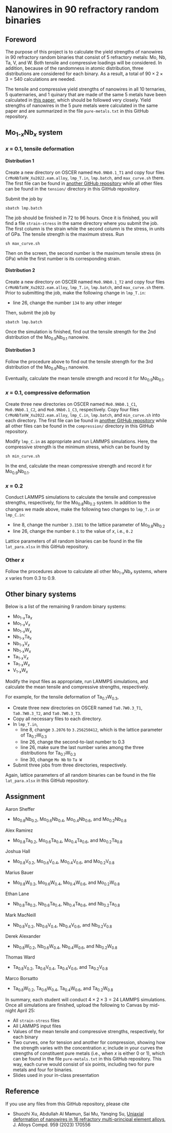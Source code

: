 # Nanowires in 90 refractory random binaries

## Foreword

The purpose of this project is to calculate the yield strengths of nanowires in 90 refractory random binaries that consist of 5 refractory metals: Mo, Nb, Ta, V, and W. Both tensile and compressive loadings will be considered. In addition, because of the randomness in atomic distribution, three distributions are considered for each binary. As a result, a total of $90 \times 2 \times 3 = 540$ calculations are needed.

The tensile and compressive yield strengths of nanowires in all 10 ternaries, 5 quaternaries, and 1 quinary that are made of the same 5 metals have been calculated in [this paper](https://shuozhixu.github.io/publications/mpe/xu_bcc.mpea_jac.2023.pdf), which should be followed very closely. Yield strengths of nanowires in the 5 pure metals were calculated in the same paper and are summarized in the file `pure-metals.txt` in this GitHub repository.

## Mo<sub>1-_x_</sub>Nb<sub>_x_</sub> system

### _x_ = 0.1, tensile deformation

#### Distribution 1

Create a new directory on OSCER named `Mo0.9Nb0.1_T1` and copy four files `CrMoNbTaVW_Xu2022.eam.alloy`, `lmp_T.in`, `lmp.batch`, and `max_curve.sh` there. The first file can be found in [another GitHub repository](https://github.com/shuozhixu/CMS_2022) while all other files can be found in the `tension/` directory in this GitHub repository.

Submit the job by

	sbatch lmp.batch

The job should be finished in 72 to 96 hours. Once it is finished, you will find a file `strain-stress` in the same directory where you submit the job. The first column is the strain while the second column is the stress, in units of GPa. The tensile strength is the maximum stress. Run

	sh max_curve.sh

Then on the screen, the second number is the maximum tensile stress (in GPa) while the first number is its corresponding strain.

#### Distribution 2

Create a new directory on OSCER named `Mo0.9Nb0.1_T2` and copy four files `CrMoNbTaVW_Xu2022.eam.alloy`, `lmp_T.in`, `lmp.batch`, and `max_curve.sh` there. Prior to submitting the job, make the following change in `lmp_T.in`:

- line 26, change the number `134` to any other integer

Then, submit the job by

	sbatch lmp.batch

Once the simulation is finished, find out the tensile strength for the 2nd distribution of the Mo<sub>0.9</sub>Nb<sub>0.1</sub> nanowire.

#### Distribution 3

Follow the procedure above to find out the tensile strength for the 3rd distribution of the Mo<sub>0.9</sub>Nb<sub>0.1</sub> nanowire.

Eventually, calculate the mean tensile strength and record it for Mo<sub>0.9</sub>Nb<sub>0.1</sub>.

### _x_ = 0.1, compressive deformation

Create three new directories on OSCER named `Mo0.9Nb0.1_C1`, `Mo0.9Nb0.1_C2`, and `Mo0.9Nb0.1_C3`, respectively. Copy four files `CrMoNbTaVW_Xu2022.eam.alloy`, `lmp_C.in`, `lmp.batch`, and `min_curve.sh` into each directory. The first file can be found in [another GitHub repository](https://github.com/shuozhixu/CMS_2022) while all other files can be found in the `compression/` directory in this GitHub repository.

Modify `lmp_C.in` as appropriate and run LAMMPS simulations. Here, the compressive strength is the minimum stress, which can be found by

	sh min_curve.sh

In the end, calculate the mean compressive strength and record it for Mo<sub>0.9</sub>Nb<sub>0.1</sub>.

### _x_ = 0.2

Conduct LAMMPS simulations to calculate the tensile and compressive strengths, respectively, for the Mo<sub>0.8</sub>Nb<sub>0.2</sub> system. In addition to the changes we made above, make the following two changes to `lmp_T.in` or `lmp_C.in`:

- line 8, change the number `3.1581` to the lattice parameter of Mo<sub>0.8</sub>Nb<sub>0.2</sub>
- line 26, change the number `0.1` to the value of _x_, i.e., `0.2`

Lattice parameters of all random binaries can be found in the file `lat_para.xlsx` in this GitHub repository.

### Other _x_

Follow the procedures above to calculate all other Mo<sub>1-_x_</sub>Nb<sub>_x_</sub> systems, where _x_ varies from 0.3 to 0.9.

## Other binary systems

Below is a list of the remaining 9 random binary systems:

- Mo<sub>1-_x_</sub>Ta<sub>_x_</sub>
- Mo<sub>1-_x_</sub>V<sub>_x_</sub>
- Mo<sub>1-_x_</sub>W<sub>_x_</sub>
- Nb<sub>1-_x_</sub>Ta<sub>_x_</sub>
- Nb<sub>1-_x_</sub>V<sub>_x_</sub>
- Nb<sub>1-_x_</sub>W<sub>_x_</sub>
- Ta<sub>1-_x_</sub>V<sub>_x_</sub>
- Ta<sub>1-_x_</sub>W<sub>_x_</sub>
- V<sub>1-_x_</sub>W<sub>_x_</sub>

Modify the input files as appropriate, run LAMMPS simulations, and calculate the mean tensile and compressive strengths, respectively.

For example, for the tensile deformation of Ta<sub>0.7</sub>W<sub>0.3</sub>,

- Create three new directories on OSCER named `Ta0.7W0.3_T1`, `Ta0.7W0.3_T2`, and `Ta0.7W0.3_T3`.
- Copy all necessary files to each directory.
- In `lmp_T.in`,
	- line 8, change `3.2076` to `3.256250412`, which is the lattice parameter of Ta<sub>0.7</sub>W<sub>0.3</sub>
	- line 26, change the second-to-last number to 0.3
	- line 26, make sure the last number varies among the three distributions for Ta<sub>0.7</sub>W<sub>0.3</sub>
	- line 30, change `Mo Nb` to `Ta W`
- Submit three jobs from three directories, respectively.

Again, lattice parameters of all random binaries can be found in the file `lat_para.xlsx` in this GitHub repository.

## Assignment

Aaron Sheffer

- Mo<sub>0.8</sub>Nb<sub>0.2</sub>, Mo<sub>0.6</sub>Nb<sub>0.4</sub>, Mo<sub>0.4</sub>Nb<sub>0.6</sub>, and Mo<sub>0.2</sub>Nb<sub>0.8</sub>

Alex Ramirez

- Mo<sub>0.8</sub>Ta<sub>0.2</sub>, Mo<sub>0.6</sub>Ta<sub>0.4</sub>, Mo<sub>0.4</sub>Ta<sub>0.6</sub>, and Mo<sub>0.2</sub>Ta<sub>0.8</sub>

Joshua Hall

- Mo<sub>0.8</sub>V<sub>0.2</sub>, Mo<sub>0.6</sub>V<sub>0.4</sub>, Mo<sub>0.4</sub>V<sub>0.6</sub>, and Mo<sub>0.2</sub>V<sub>0.8</sub>

Marius Bauer

- Mo<sub>0.8</sub>W<sub>0.2</sub>, Mo<sub>0.6</sub>W<sub>0.4</sub>, Mo<sub>0.4</sub>W<sub>0.6</sub>, and Mo<sub>0.2</sub>W<sub>0.8</sub>

Ethan Lane

- Nb<sub>0.8</sub>Ta<sub>0.2</sub>, Nb<sub>0.6</sub>Ta<sub>0.4</sub>, Nb<sub>0.4</sub>Ta<sub>0.6</sub>, and Nb<sub>0.2</sub>Ta<sub>0.8</sub>

Mark MacNeill

- Nb<sub>0.8</sub>V<sub>0.2</sub>, Nb<sub>0.6</sub>V<sub>0.4</sub>, Nb<sub>0.4</sub>V<sub>0.6</sub>, and Nb<sub>0.2</sub>V<sub>0.8</sub>

Derek Alexander

- Nb<sub>0.8</sub>W<sub>0.2</sub>, Nb<sub>0.6</sub>W<sub>0.4</sub>, Nb<sub>0.4</sub>W<sub>0.6</sub>, and Nb<sub>0.2</sub>W<sub>0.8</sub>

Thomas Ward

- Ta<sub>0.8</sub>V<sub>0.2</sub>, Ta<sub>0.6</sub>V<sub>0.4</sub>, Ta<sub>0.4</sub>V<sub>0.6</sub>, and Ta<sub>0.2</sub>V<sub>0.8</sub>

Marco Borsatto

- Ta<sub>0.8</sub>W<sub>0.2</sub>, Ta<sub>0.6</sub>W<sub>0.4</sub>, Ta<sub>0.4</sub>W<sub>0.6</sub>, and Ta<sub>0.2</sub>W<sub>0.8</sub>

In summary, each student will conduct $4\times 2\times 3 = 24$ LAMMPS simulations. Once all simulations are finished, upload the following to Canvas by mid-night April 25:

- All `strain-stress` files
- All LAMMPS input files
- Values of the mean tensile and compressive strengths, respectively, for each binary
- Two curves, one for tension and another for compression, showing how the strength varies with the concentration _x_; include in your curves the strengths of constituent pure metals (i.e., when _x_ is either 0 or 1), which can be found in the file `pure-metals.txt` in this GitHub repository. This way, each curve would consist of six points, including two for pure metals and four for binaries.
- Slides used in your in-class presentation

## Reference

If you use any files from this GitHub repository, please cite

- Shuozhi Xu, Abdullah Al Mamun, Sai Mu, Yanqing Su, [Uniaxial deformation of nanowires in 16 refractory multi-principal element alloys](http://dx.doi.org/10.1016/j.jallcom.2023.170556), J. Alloys Compd. 959 (2023) 170556